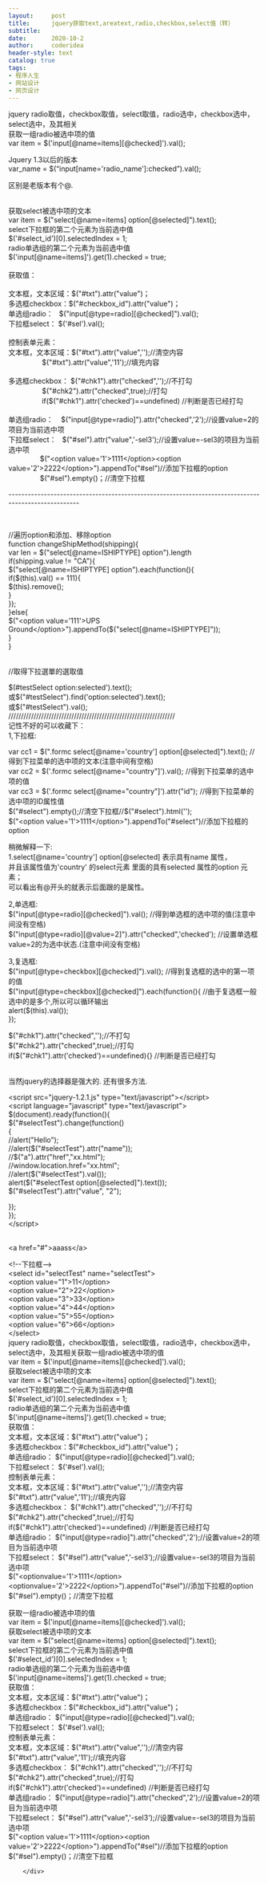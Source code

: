 ```yaml
---
layout:     post
title:      jquery获取text,areatext,radio,checkbox,select值（转）
subtitle:   
date:       2020-10-2
author:     coderidea
header-style: text
catalog: true
tags:
- 程序人生
- 网站设计
- 网页设计
--- 
```

<div class="postBody">
			<div id="cnblogs_post_body" class="blogpost-body"><div>jquery radio取值，checkbox取值，select取值，radio选中，checkbox选中，select选中，及其相关 <br />获取一组radio被选中项的值 <br />var item = $('input[@name=items][@checked]').val(); </div>
<div>
<p>Jquery 1.3以后的版本<br />var_name = $(“input[name='radio_name']:checked”).val();</p>
<p>区别是老版本有个@.</p>
<br />获取select被选中项的文本 <br />var item = $("select[@name=items] option[@selected]").text(); <br />select下拉框的第二个元素为当前选中值 <br />$('#select_id')[0].selectedIndex = 1; <br />radio单选组的第二个元素为当前选中值 <br />$('input[@name=items]').get(1).checked = true; <br /><br />获取值： <br /><br />文本框，文本区域：$("#txt").attr("value")； <br />多选框checkbox：$("#checkbox_id").attr("value")； <br />单选组radio：   $("input[@type=radio][@checked]").val(); <br />下拉框select： $('#sel').val(); <br /><br />控制表单元素： <br />文本框，文本区域：$("#txt").attr("value",'');//清空内容 <br />                 $("#txt").attr("value",'11');//填充内容 <br /><br />多选框checkbox： $("#chk1").attr("checked",'');//不打勾 <br />                 $("#chk2").attr("checked",true);//打勾 <br />                 if($("#chk1").attr('checked')==undefined) //判断是否已经打勾 <br /><br />单选组radio：    $("input[@type=radio]").attr("checked",'2');//设置value=2的项目为当前选中项 <br />下拉框select：   $("#sel").attr("value",'-sel3');//设置value=-sel3的项目为当前选中项 <br />                $("&lt;option value='1'&gt;1111&lt;/option&gt;&lt;option value='2'&gt;2222&lt;/option&gt;").appendTo("#sel")//添加下拉框的option <br />                $("#sel").empty()；//清空下拉框</div>
<p>----------------------------------------------------------------------------------------------------</p>
<p> </p>
<p>//遍历option和添加、移除option<br />function changeShipMethod(shipping){<br />var len = $("select[@name=ISHIPTYPE] option").length<br />if(shipping.value != "CA"){<br />$("select[@name=ISHIPTYPE] option").each(function(){<br />if($(this).val() == 111){<br />$(this).remove();<br />}<br />});<br />}else{<br />$("&lt;option value='111'&gt;UPS Ground&lt;/option&gt;").appendTo($("select[@name=ISHIPTYPE]"));<br />}<br />}</p>
<p><br />//取得下拉選單的選取值</p>
<p>$(#testSelect option:selected').text();<br />或$("#testSelect").find('option:selected').text();<br />或$("#testSelect").val();<br />//////////////////////////////////////////////////////////////////<br />记性不好的可以收藏下：<br />1,下拉框:</p>
<p>var cc1 = $(".formc select[@name='country'] option[@selected]").text(); //得到下拉菜单的选中项的文本(注意中间有空格)<br />var cc2 = $('.formc select[@name="country"]').val(); //得到下拉菜单的选中项的值<br />var cc3 = $('.formc select[@name="country"]').attr("id"); //得到下拉菜单的选中项的ID属性值<br />$("#select").empty();//清空下拉框//$("#select").html('');<br />$("&lt;option value='1'&gt;1111&lt;/option&gt;").appendTo("#select")//添加下拉框的option</p>
<p>稍微解释一下:<br />1.select[@name='country'] option[@selected] 表示具有name 属性，<br />并且该属性值为'country' 的select元素 里面的具有selected 属性的option 元素；<br />可以看出有@开头的就表示后面跟的是属性。</p>
<p>2,单选框:<br />$("input[@type=radio][@checked]").val(); //得到单选框的选中项的值(注意中间没有空格)<br />$("input[@type=radio][@value=2]").attr("checked",'checked'); //设置单选框value=2的为选中状态.(注意中间没有空格)</p>
<p>3,复选框:<br />$("input[@type=checkbox][@checked]").val(); //得到复选框的选中的第一项的值<br />$("input[@type=checkbox][@checked]").each(function(){ //由于复选框一般选中的是多个,所以可以循环输出<br />alert($(this).val());<br />});</p>
<p>$("#chk1").attr("checked",'');//不打勾<br />$("#chk2").attr("checked",true);//打勾<br />if($("#chk1").attr('checked')==undefined){} //判断是否已经打勾</p>
<p><br />当然jquery的选择器是强大的. 还有很多方法.</p>
<p>&lt;script src="jquery-1.2.1.js" type="text/javascript"&gt;&lt;/script&gt;<br />&lt;script language="javascript" type="text/javascript"&gt;<br />$(document).ready(function(){<br />$("#selectTest").change(function()<br />{<br />//alert("Hello");<br />//alert($("#selectTest").attr("name"));<br />//$("a").attr("href","xx.html");<br />//window.location.href="xx.html";<br />//alert($("#selectTest").val());<br />alert($("#selectTest option[@selected]").text());<br />$("#selectTest").attr("value", "2");</p>
<p>});<br />});<br />&lt;/script&gt;</p>
<p><br />&lt;a href="#"&gt;aaass&lt;/a&gt;</p>
<p>&lt;!--下拉框--&gt;<br />&lt;select id="selectTest" name="selectTest"&gt;<br />&lt;option value="1"&gt;11&lt;/option&gt;<br />&lt;option value="2"&gt;22&lt;/option&gt;<br />&lt;option value="3"&gt;33&lt;/option&gt;<br />&lt;option value="4"&gt;44&lt;/option&gt;<br />&lt;option value="5"&gt;55&lt;/option&gt;<br />&lt;option value="6"&gt;66&lt;/option&gt;<br />&lt;/select&gt;<br />jquery radio取值，checkbox取值，select取值，radio选中，checkbox选中，select选中，及其相关获取一组radio被选中项的值<br />var item = $('input[@name=items][@checked]').val();<br />获取select被选中项的文本<br />var item = $("select[@name=items] option[@selected]").text();<br />select下拉框的第二个元素为当前选中值<br />$('#select_id')[0].selectedIndex = 1;<br />radio单选组的第二个元素为当前选中值<br />$('input[@name=items]').get(1).checked = true;<br />获取值：<br />文本框，文本区域：$("#txt").attr("value")；<br />多选框checkbox：$("#checkbox_id").attr("value")；<br />单选组radio： $("input[@type=radio][@checked]").val();<br />下拉框select： $('#sel').val();<br />控制表单元素：<br />文本框，文本区域：$("#txt").attr("value",'');//清空内容<br />$("#txt").attr("value",'11');//填充内容<br />多选框checkbox： $("#chk1").attr("checked",'');//不打勾<br />$("#chk2").attr("checked",true);//打勾<br />if($("#chk1").attr('checked')==undefined) //判断是否已经打勾<br />单选组radio： $("input[@type=radio]").attr("checked",'2');//设置value=2的项目为当前选中项<br />下拉框select： $("#sel").attr("value",'-sel3');//设置value=-sel3的项目为当前选中项<br />$("&lt;optionvalue='1'&gt;1111&lt;/option&gt;&lt;optionvalue='2'&gt;2222&lt;/option&gt;").appendTo("#sel")//添加下拉框的option<br />$("#sel").empty()；//清空下拉框</p>
<p>获取一组radio被选中项的值<br />var item = $('input[@name=items][@checked]').val();<br />获取select被选中项的文本<br />var item = $("select[@name=items] option[@selected]").text();<br />select下拉框的第二个元素为当前选中值<br />$('#select_id')[0].selectedIndex = 1;<br />radio单选组的第二个元素为当前选中值<br />$('input[@name=items]').get(1).checked = true;<br />获取值：<br />文本框，文本区域：$("#txt").attr("value")；<br />多选框checkbox：$("#checkbox_id").attr("value")；<br />单选组radio： $("input[@type=radio][@checked]").val();<br />下拉框select： $('#sel').val();<br />控制表单元素：<br />文本框，文本区域：$("#txt").attr("value",'');//清空内容<br />$("#txt").attr("value",'11');//填充内容<br />多选框checkbox： $("#chk1").attr("checked",'');//不打勾<br />$("#chk2").attr("checked",true);//打勾<br />if($("#chk1").attr('checked')==undefined) //判断是否已经打勾<br />单选组radio： $("input[@type=radio]").attr("checked",'2');//设置value=2的项目为当前选中项<br />下拉框select： $("#sel").attr("value",'-sel3');//设置value=-sel3的项目为当前选中项<br />$("&lt;option value='1'&gt;1111&lt;/option&gt;&lt;option value='2'&gt;2222&lt;/option&gt;").appendTo("#sel")//添加下拉框的option<br />$("#sel").empty()；//清空下拉框</p></div><div id="MySignature"></div>
<div class="clear"></div>
<div id="blog_post_info_block">
<div id="BlogPostCategory"></div>
<div id="EntryTag"></div>
<div id="blog_post_info">
</div>
<div class="clear"></div>
<div id="post_next_prev"></div>
</div>


		</div>